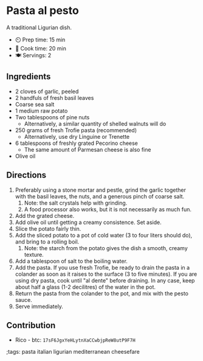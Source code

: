 # Pasta al pesto

A traditional Ligurian dish.

- ⏲️ Prep time: 15 min
- 🍳 Cook time: 20 min
- 🍽️ Servings: 2

## Ingredients

- 2 cloves of garlic, peeled
- 2 handfuls of fresh basil leaves
- Coarse sea salt
- 1 medium raw potato
- Two tablespoons of pine nuts
  - Alternatively, a similar quantity of shelled walnuts will do
- 250 grams of fresh Trofie pasta (recommended)
  - Alternatively, use dry Linguine or Trenette
- 6 tablespoons of freshly grated Pecorino cheese
  - The same amount of Parmesan cheese is also fine
- Olive oil

## Directions

1. Preferably using a stone mortar and pestle, grind the garlic
   together with the basil leaves, the nuts, and a generous pinch of coarse salt.
   1. Note: the salt crystals help with grinding.
   2. A food processor also works, but it is not necessarily as much fun.
2. Add the grated cheese.
3. Add olive oil until getting a creamy consistence. Set aside.
4. Slice the potato fairly thin.
5. Add the sliced potato to a pot of cold water (3 to four liters should do),
   and bring to a rolling boil.
   1. Note: the starch from the potato gives the dish a smooth, creamy texture.
6. Add a tablespoon of salt to the boiling water.
7. Add the pasta. If you use fresh Trofie, be ready to drain the pasta in a
   colander as soon as it raises to the surface (3 to five minutes). If you are
   using dry pasta, cook until "al dente" before draining.
   In any case, keep about half a glass (1-2 decilitres) of the water in the
   pot.
8. Return the pasta from the colander to the pot, and mix with the pesto
   sauce.
9. Serve immediately.

## Contribution

- Rico - btc: `17sF6JgxYeHLytnXaCCwbjpReW8utP9F7H`

;tags: pasta italian ligurian mediterranean cheesefare
